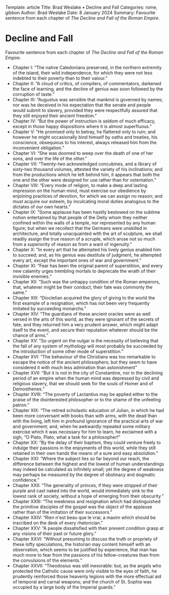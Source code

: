 Template: article
Title: Brad Weslake &bull; Decline and Fall
Categories: rome, gibbon
Author: Brad Weslake
Date: 8 January 2024
Summary: Favourite sentence from each chapter of *The Decline and Fall of the Roman Empire*.

# Decline and Fall

Favourite sentence from each chapter of *The Decline and Fall of the Roman Empire*.

- Chapter I: “The native Caledonians preserved, in the northern extremity of the island, their wild independence, for which they were not less indebted to their poverty than to their valour.”
- Chapter II: “A cloud of critics, of compilers, of commentators, darkened the face of learning, and the decline of genius was soon followed by the corruption of taste.”
- Chapter III: “Augustus was sensible that mankind is governed by names; nor was he deceived in his expectation that the senate and people would submit to slavery, provided they were respectfully assured that they still enjoyed their ancient freedom.”
- Chapter IV: “But the power of instruction is seldom of much efficacy, except in those happy dispositions where it is almost superfluous.”
- Chapter V: “He promised only to betray, he flattered only to ruin; and however he might occasionally bind himself by oaths and treaties, his conscience, obsequious to his interest, always released him from the inconvenient obligation.”
- Chapter VI: “She was doomed to weep over the death of one of her sons, and over the life of the other.”
- Chapter VII: “Twenty-two acknowledged concubines, and a library of sixty-two thousand volumes, attested the variety of his inclinations; and from the productions which he left behind him, it appears that both the one and the other were designed for use rather than for ostentation.”
- Chapter VIII: “Every mode of religion, to make a deep and lasting impression on the human mind, must exercise our obedience by enjoining practices of devotion, for which we can assign no reason; and must acquire our esteem, by inculcating moral duties analogous to the dictates of our own hearts.”
- Chapter IX: “Some applause has been hastily bestowed on the sublime notion entertained by that people of the Deity whom they neither confined within the walls of a temple, nor represented by any human figure; but when we recollect that the Germans were unskilled in architecture, and totally unacquainted with the art of sculpture, we shall readily assign the true reason of a scruple, which arose not so much from a superiority of reason as from a want of ingenuity.”
- Chapter X: “In every art that he attempted his lively genius enabled him to succeed; and, as his genius was destitute of judgment, he attempted every art, except the important ones of war and government.”
- Chapter XI: “Fear has been the original parent of superstition, and every new calamity urges trembling mortals to deprecate the wrath of their invisible enemies.”
- Chapter XII: “Such was the unhappy condition of the Roman emperors, that, whatever might be their conduct, their fate was commonly the same.”
- Chapter XIII: “Diocletian acquired the glory of giving to the world the first example of a resignation, which has not been very frequently imitated by succeeding monarchs.”
- Chapter XIV: “The guardians of these ancient oracles were as well versed in the arts of this world, as they were ignorant of the secrets of fate; and they returned him a very prudent answer, which might adapt itself to the event, and secure their reputation whatever should be the chance of arms.”
- Chapter XV: “So urgent on the vulgar is the necessity of believing that the fall of any system of mythology will most probably be succeeded by the introduction of some other mode of superstition.”
- Chapter XVI: “The behaviour of the Christians was too remarkable to escape the notice of the ancient philosophers; but they seem to have considered it with much less admiration than astonishment”
- Chapter XVII: “But it is not in the city of Constantine, nor in the declining period of an empire when the human mind was depressed by civil and religious slavery, that we should seek for the souls of Homer and of Demosthenes.”
- Chapter XVIII: “The poverty of Lactantius may be applied either to the praise of the disinterested philosopher or to the shame of the unfeeling patron.”
- Chapter XIX: “The retired scholastic education of Julian, in which he had been more conversant with books than with arms, with the dead than with the living, left him in profound ignorance of the practical arts of war and government; and, when he awkwardly repeated some military exercise which it was necessary for him to learn, he exclaimed with a sigh, “O Plato, Plato, what a task for a philosopher!”
- Chapter XX: “By the delay of their baptism, they could venture freely to indulge their passions in the enjoyments of this world, while they still retained in their own hands the means of a sure and easy absolution.”
- Chapter XXI: “Where the subject lies so far beyond our reach, the difference between the highest and the lowest of human understandings may indeed be calculated as infinitely small; yet the degree of weakness may perhaps be measured by the degree of obstinacy and dogmatic confidence.”
- Chapter XXII: “The generality of princes, if they were stripped of their purple and cast naked into the world, would immediately sink to the lowest rank of society, without a hope of emerging from their obscurity.”
- Chapter XXIII: “The meekness and resignation which had distinguished the primitive disciples of the gospel was the object of the applause rather than of the imitation of their successors.”
- Chapter XXIV: “Rien n'est beau que le vrai; a maxim which should be inscribed on the desk of every rhetorician.”
- Chapter XXV: “A people dissatisfied with their present condition grasp at any visions of their past or future glory.”
- Chapter XXVI: “Without presuming to discuss the truth or propriety of these lofty speculations, the historian may content himself with an observation, which seems to be justified by experience, that man has much more to fear from the passions of his fellow-creatures than from the convulsions of the elements.”
- Chapter XXVII: “Theodosius was still inexorable: but, as the angels who protected the Catholic cause were only visible to the eyes of faith, he prudently reinforced those heavenly legions with the more effectual aid of temporal and carnal weapons; and the church of St. Sophia was occupied by a large body of the Imperial guards.”